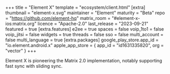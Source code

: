 +++
title = "Element X"
template = "ecosystem/client.html"
[extra]
thumbnail = "element-x.svg"
maintainer = "Element"
maturity = "Beta"
repo = "https://github.com/element-hq"
matrix_room = "#element-x-ios:matrix.org"
licence = "Apache-2.0"
last_release = "2023-09-21"
featured = true
[extra.features]
e2ee = true
spaces = false
voip_1to1 = false
voip_jitsi = false
widgets = true
threads = false
sso = false
multi_account = false
multi_language = true
[extra.packages]
google_play_store.app_id = "io.element.android.x"
apple_app_store = { app_id = "id1631335820", org = "vector" }
+++

Element X is pioneering the Matrix 2.0 implementation, notably supporting fast sync with sliding sync.
